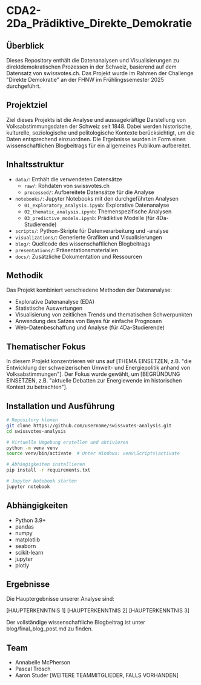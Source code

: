 # CDA2-2Da_Prädiktive_Direkte_Demokratie

## Überblick

Dieses Repository enthält die Datenanalysen und Visualisierungen zu direktdemokratischen Prozessen in der Schweiz, basierend auf dem Datensatz von swissvotes.ch. Das Projekt wurde im Rahmen der Challenge "Direkte Demokratie" an der FHNW im Frühlingssemester 2025 durchgeführt.

## Projektziel

Ziel dieses Projekts ist die Analyse und aussagekräftige Darstellung von Volksabstimmungsdaten der Schweiz seit 1848. Dabei werden historische, kulturelle, soziologische und politologische Kontexte berücksichtigt, um die Daten entsprechend einzuordnen. Die Ergebnisse wurden in Form eines wissenschaftlichen Blogbeitrags für ein allgemeines Publikum aufbereitet.

## Inhaltsstruktur

- `data/`: Enthält die verwendeten Datensätze
    - `raw/`: Rohdaten von swissvotes.ch
    - `processed/`: Aufbereitete Datensätze für die Analyse
- `notebooks/`: Jupyter Notebooks mit den durchgeführten Analysen
    - `01_exploratory_analysis.ipynb`: Explorative Datenanalyse
    - `02_thematic_analysis.ipynb`: Themenspezifische Analysen
    - `03_predictive_models.ipynb`: Prädiktive Modelle (für 4Da-Studierende)
- `scripts/`: Python-Skripte für Datenverarbeitung und -analyse
- `visualizations/`: Generierte Grafiken und Visualisierungen
- `blog/`: Quellcode des wissenschaftlichen Blogbeitrags
- `presentations/`: Präsentationsmaterialien
- `docs/`: Zusätzliche Dokumentation und Ressourcen


## Methodik

Das Projekt kombiniert verschiedene Methoden der Datenanalyse:

- Explorative Datenanalyse (EDA)
- Statistische Auswertungen
- Visualisierung von zeitlichen Trends und thematischen Schwerpunkten
- Anwendung des Satzes von Bayes für einfache Prognosen
- Web-Datenbeschaffung und Analyse (für 4Da-Studierende)

## Thematischer Fokus

In diesem Projekt konzentrieren wir uns auf [THEMA EINSETZEN, z.B. "die Entwicklung der schweizerischen Umwelt- und Energiepolitik anhand von Volksabstimmungen"]. Der Fokus wurde gewählt, um [BEGRÜNDUNG EINSETZEN, z.B. "aktuelle Debatten zur Energiewende im historischen Kontext zu betrachten"].

## Installation und Ausführung


``` bash
# Repository klonen
git clone https://github.com/username/swissvotes-analysis.git
cd swissvotes-analysis

# Virtuelle Umgebung erstellen und aktivieren
python -m venv venv
source venv/bin/activate  # Unter Windows: venv\Scripts\activate

# Abhängigkeiten installieren
pip install -r requirements.txt

# Jupyter Notebook starten
jupyter notebook

```

## Abhängigkeiten

- Python 3.9+
- pandas
- numpy
- matplotlib
- seaborn
- scikit-learn
- jupyter
- plotly

## Ergebnisse
Die Hauptergebnisse unserer Analyse sind:

[HAUPTERKENNTNIS 1]
[HAUPTERKENNTNIS 2]
[HAUPTERKENNTNIS 3]

Der vollständige wissenschaftliche Blogbeitrag ist unter blog/final_blog_post.md zu finden.

## Team

- Annabelle McPherson
- Pascal Trösch
- Aaron Studer
[WEITERE TEAMMITGLIEDER, FALLS VORHANDEN]
